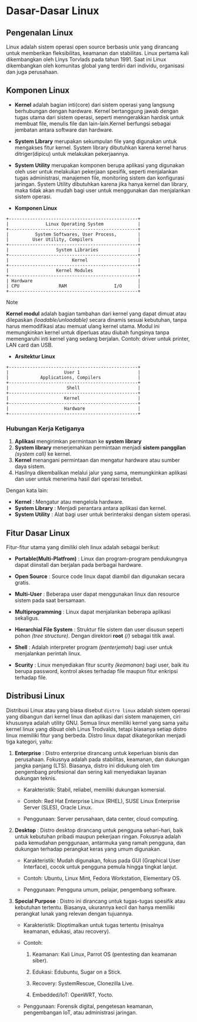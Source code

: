 # Dasar-Dasar Linux

## Pengenalan Linux

Linux adalah sistem operasi open source berbasis unix yang dirancang untuk memberikan fleksibilitas, keamanan dan stabilitas. Linux pertama kali dikembangkan oleh Linys Torvlads pada tahun 1991. Saat ini Linux dikembangkan oleh komunitas global yang terdiri dari individu, organisasi dan juga perusahaan.

## Komponen Linux

- **Kernel** adalah bagian inti(core) dari sistem operasi yang langsung berhubungan dengan hardware. Kernel bertanggung jawab dengan tugas utama dari sistem operasi, seperti menngerakkan hardisk untuk membuat file, menulis file dan lain-lain.Kernel berfungsi sebagai jembatan antara software dan hardware.

- **System Library** merupakan sekumpulan file yang digunakan untuk mengakses fitur kernel. System library dibutuhkan karena kernel harus ditriger(dipicu) untuk melakukan pekerjaannya.

- **System Utility** merupakan komponen berupa aplikasi yang digunakan oleh user untuk melakukan pekerjaan spesifik, seperti menjalankan tugas administrasi, manajemen file, monitoring sistem dan konfigurasi jaringan. System Utility dibutuhkan karena jika hanya kernel dan library, maka tidak akan mudah bagi user untuk menggunakan dan menjalankan sistem operasi.

* **Komponen Linux**

```
+-------------------------------------------------+
|              Linux Operating System             |
+-------------------------------------------------+
|          System Softwares, User Process,        |
|         User Utility, Compilers                 |
+-------------------------------------------------+
|                  System Libraries               |
+-------------------------------------------------+
|                        Kernel                   |
+-------------------------------------------------+
|                  Kernel Modules                 |
+-------------------------------------------------+
| Hardware                                        |
| CPU               RAM                  I/O      |
+-------------------------------------------------+
```

> [!NOTE]
> **Kernel modul** adalah bagian tambahan dari kernel yang dapat dimuat atau dilepaskan _(loadable/unloadable)_ secara dinamis sesuai kebutuhan, tanpa harus memodifikasi atau memuat ulang kernel utama. Modul ini memungkinkan kernel untuk diperluas atau diubah fungsinya tanpa memengaruhi inti kernel yang sedang berjalan. Contoh: driver untuk printer, LAN card dan USB.

- **Arsitektur Linux**

```
+-------------------------------------------------+
|                     User 1                      |
|            Applications, Compilers              |
+-------------------------------------------------+
|                      Shell                      |
+-------------------------------------------------+
|                     Kernel                      |
+-------------------------------------------------+
|                     Hardware                    |
+-------------------------------------------------+
```

### Hubungan Kerja Ketiganya

1. **Aplikasi** mengirimkan permintaan ke **system library**
2. **System library** menerjemahkan permintaan menjadi **sistem panggilan** _(system call)_ ke kernel.
3. **Kernel** menangani permintaan dan mengatur hardware atau sumber daya sistem.
4. Hasilnya dikembalikan melalui jalur yang sama, memungkinkan aplikasi dan user untuk menerima hasil dari operasi tersebut.

Dengan kata lain:

- **Kernel** : Mengatur atau mengelola hardware.
- **System Library** : Menjadi perantara antara aplikasi dan kernel.
- **System Utility** : Alat bagi user untuk berinteraksi dengan sistem operasi.

## Fitur Dasar Linux

Fitur-fitur utama yang dimiliki oleh linux adalah sebagai berikut:

- **Portable(Multi-Platfrom)** : Linux dan program-program pendukungnya dapat diinstall dan berjalan pada berbagai hardware.

- **Open Source** : Source code linux dapat diambil dan digunakan secara gratis.

- **Multi-User** : Beberapa user dapat menggunakan linux dan resource sistem pada saat bersamaan.

- **Multiprogramming** : Linux dapat menjalankan beberapa aplikasi sekaligus.

- **Hierarchial File System** : Struktur file sistem dan user disusun seperti pohon _(tree structure)_. Dengan direktori **root** _(/)_ sebagai titik awal.

- **Shell** : Adalah interpreter program _(penterjemah)_ bagi user untuk menjalankan perintah linux.

- **Scurity** : Linux menyediakan fitur scurity _(keamanan)_ bagi user, baik itu berupa password, kontrol akses terhadap file maupun fitur enkripsi terhadap file.

## Distribusi Linux

Distribusi Linux atau yang biasa disebut `distro linux` adalah sistem operasi yang dibangun dari kernel linux dan aplikasi dari sistem manajemen, ciri khususnya adalah utility GNU. Semua linux memiliki kernel yang sama yaitu kernel linux yang dibuat oleh Linus Trodvalds, tetapi biasanya setiap distro linux memiliki fitur yang berbeda. Distro linux dapat dikategorikan menjadi tiga kategori, yaitu:

1. **Enterprise** : Distro enterprise dirancang untuk keperluan bisnis dan perusahaan. Fokusnya adalah pada stabilitas, keamanan, dan dukungan jangka panjang (LTS). Biasanya, distro ini didukung oleh tim pengembang profesional dan sering kali menyediakan layanan dukungan teknis.

	- Karakteristik: Stabil, reliabel, memiliki dukungan komersial.

	- Contoh: Red Hat Enterprise Linux (RHEL), SUSE Linux Enterprise Server (SLES), Oracle Linux.

	- Penggunaan: Server perusahaan, data center, cloud computing.


2. **Desktop** : Distro desktop dirancang untuk pengguna sehari-hari, baik untuk kebutuhan pribadi maupun pekerjaan ringan. Fokusnya adalah pada kemudahan penggunaan, antarmuka yang ramah pengguna, dan dukungan terhadap perangkat keras yang umum digunakan.

	- Karakteristik: Mudah digunakan, fokus pada GUI (Graphical User Interface), cocok untuk pengguna pemula hingga tingkat lanjut.

	- Contoh: Ubuntu, Linux Mint, Fedora Workstation, Elementary OS.

	- Penggunaan: Pengguna umum, pelajar, pengembang software.

3. **Special Purpose** : Distro ini dirancang untuk tugas-tugas spesifik atau kebutuhan tertentu. Biasanya, ukurannya kecil dan hanya memiliki perangkat lunak yang relevan dengan tujuannya.

	- Karakteristik: Dioptimalkan untuk tugas tertentu (misalnya keamanan, edukasi, atau recovery).

	- Contoh:

		1. Keamanan: Kali Linux, Parrot OS (pentesting dan keamanan siber).

		2. Edukasi: Edubuntu, Sugar on a Stick.

		3. Recovery: SystemRescue, Clonezilla Live.

		4. Embedded/IoT: OpenWRT, Yocto.


	- Penggunaan: Forensik digital, pengetesan keamanan, pengembangan IoT, atau administrasi jaringan.

